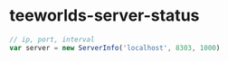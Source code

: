 # teeworlds-server-status
```js
// ip, port, interval
var server = new ServerInfo('localhost', 8303, 1000)
```
